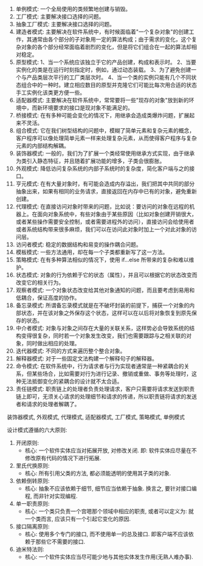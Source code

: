 1. 单例模式: 一个全局使用的类频繁地创建与销毁。
2. 工厂模式: 主要解决接口选择的问题。
3. 抽象工厂模式: 主要解决接口选择的问题。
4. 建造者模式: 主要解决在软件系统中，有时候面临着"一个复杂对象"的创建工作，其通常由各个部分的子对象用一定的算法构成；由于需求的变化，这个复杂对象的各个部分经常面临着剧烈的变化，但是将它们组合在一起的算法却相对稳定。
5. 原型模式: 1、当一个系统应该独立于它的产品创建，构成和表示时。 2、当要实例化的类是在运行时刻指定时，例如，通过动态装载。 3、为了避免创建一个与产品类层次平行的工厂类层次时。 4、当一个类的实例只能有几个不同状态组合中的一种时。建立相应数目的原型并克隆它们可能比每次用合适的状态手工实例化该类更方便一些。
6. 适配器模式: 主要解决在软件系统中，常常要将一些"现存的对象"放到新的环境中，而新环境要求的接口是现对象不能满足的。
7. 桥接模式: 在有多种可能会变化的情况下，用继承会造成类爆炸问题，扩展起来不灵活。
8. 组合模式: 它在我们树型结构的问题中，模糊了简单元素和复杂元素的概念，客户程序可以像处理简单元素一样来处理复杂元素，从而使得客户程序与复杂元素的内部结构解耦。
9. 装饰器模式: 一般的，我们为了扩展一个类经常使用继承方式实现，由于继承为类引入静态特征，并且随着扩展功能的增多，子类会很膨胀。
10. 外观模式: 降低访问复杂系统的内部子系统时的复杂度，简化客户端与之的接口。
11. 亨元模式: 在有大量对象时，有可能会造成内存溢出，我们把其中共同的部分抽象出来，如果有相同的业务请求，直接返回在内存中已有的对象，避免重新创建。
12. 代理模式: 在直接访问对象时带来的问题，比如说：要访问的对象在远程的机器上。在面向对象系统中，有些对象由于某些原因（比如对象创建开销很大，或者某些操作需要安全控制，或者需要进程外的访问），直接访问会给使用者或者系统结构带来很多麻烦，我们可以在访问此对象时加上一个对此对象的访问层。
13. 访问者模式: 稳定的数据结构和易变的操作耦合问题。
14. 模板模式: 一些方法通用，却在每一个子类都重新写了这一方法。
15. 策略模式: 在有多种算法相似的情况下，使用 if...else 所带来的复杂和难以维护。
16. 状态模式: 对象的行为依赖于它的状态（属性），并且可以根据它的状态改变而改变它的相关行为。
17. 观察者模式: 一个对象状态改变给其他对象通知的问题，而且要考虑到易用和低耦合，保证高度的协作。
18. 备忘录模式: 所谓备忘录模式就是在不破坏封装的前提下，捕获一个对象的内部状态，并在该对象之外保存这个状态，这样可以在以后将对象恢复到原先保存的状态。
19. 中介者模式: 对象与对象之间存在大量的关联关系，这样势必会导致系统的结构变得很复杂，同时若一个对象发生改变，我们也需要跟踪与之相关联的对象，同时做出相应的处理。
20. 迭代器模式: 不同的方式来遍历整个整合对象。
21. 解释器模式: 对于一些固定文法构建一个解释句子的解释器。
22. 命令模式: 在软件系统中，行为请求者与行为实现者通常是一种紧耦合的关系，但某些场合，比如需要对行为进行记录、撤销或重做、事务等处理时，这种无法抵御变化的紧耦合的设计就不太合适。
23. 责任链模式: 职责链上的处理者负责处理请求，客户只需要将请求发送到职责链上即可，无须关心请求的处理细节和请求的传递，所以职责链将请求的发送者和请求的处理者解耦了。

装饰器模式, 外观模式, 代理模式, 适配器模式, 工厂模式, 策略模式, 单例模式

设计模式遵循的六大原则:
1. 开闭原则:
    - 核心: 一个软件实体应当对拓展开放, 对修改关闭. 即: 软件实体应尽量在不修改原有代码的情况下进行拓展.
2. 里氏代换原则:
    - 核心: 所有引用父类的方法, 都必须能透明的使用其子类的对象.
3. 依赖倒转原则:
    - 核心: 抽象不应该依赖于细节, 细节应当依赖于抽象. 换言之, 要针对接口编程, 而非针对实现编程.
4. 单一职责原则:
    - 核心: 一个类只负责一个宫嗯那个领域中相应的职责, 或者可以定义为: 就一个类而言, 应该只有一个引起它变化的原因.
5. 接口隔离原则:
    - 核心: 使用多个专门的接口, 而不使用单一的总及接口. 即客户端不应该依赖于那些它不需要的接口.
6. 迪米特法则:
    - 核心: 一个软件实体应当尽可能少地与其他实体发生作用(无熟人难办事).
